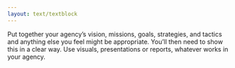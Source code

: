 ```yaml
---
layout: text/textblock
---
```

Put together your agency’s vision, missions, goals, strategies, and tactics and anything else you feel might be appropriate. You’ll then need to show this in a clear way. Use visuals, presentations or reports, whatever works in your agency. 
